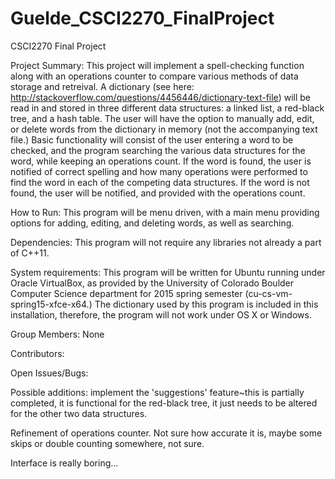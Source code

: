 # Guelde_CSCI2270_FinalProject
CSCI2270 Final Project


Project Summary:
  This project will implement a spell-checking function along with an operations counter to compare various methods of data storage and retreival.  A dictionary (see here: http://stackoverflow.com/questions/4456446/dictionary-text-file) will be read in and stored in three different data structures: a linked list, a red-black tree, and a hash table.  The user will have the option to manually add, edit, or delete words from the dictionary in memory (not the accompanying text file.)  Basic functionality will consist of the user entering a word to be checked, and the program searching the various data structures for the word, while keeping an operations count.  If the word is found, the user is notified of correct spelling and how many operations were performed to find the word in each of the competing data structures.  If the word is not found, the user will be notified, and provided with the operations count.  
  
  How to Run:
    This program will be menu driven, with a main menu providing options for adding, editing, and deleting words, as well as searching.  
    
  Dependencies:
    This program will not require any libraries not already a part of C++11.
  
  System requirements:
    This program will be written for Ubuntu running under Oracle VirtualBox, as provided by the University of Colorado Boulder Computer Science department for 2015 spring semester (cu-cs-vm-spring15-xfce-x64.)  The dictionary used by this program is included in this installation, therefore, the program will not work under OS X or Windows.
  
  Group Members:
    None
    
  Contributors:
  
  Open Issues/Bugs:
  
  Possible additions: implement the 'suggestions' feature~this is partially completed, it is functional for the red-black tree, it just needs to be altered for the other two data structures.
  
  Refinement of operations counter.  Not sure how accurate it is, maybe some skips or double counting somewhere, not sure.
  
  Interface is really boring...
  
  
  
  

